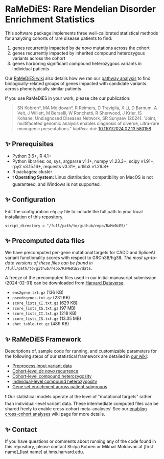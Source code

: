 # RaMeDiES: Rare Mendelian Disorder Enrichment Statistics

This software package implements three well-calibrated statistical methods for analyzing cohorts of rare disease patients to find:
1. genes recurrently impacted by _de novo_ mutations across the cohort
2. genes recurrently impacted by inherited compound heterozygous variants across the cohort
3. genes harboring significant compound heterozygous variants in individual patients

Our [RaMeDiES wiki](https://github.com/hms-dbmi/RaMeDiES/wiki) also details how we ran our [pathway analysis](https://github.com/hms-dbmi/RaMeDiES/wiki/Pathway-analysis) to find biologically-related groups of genes impacted with 
candidate variants across phenotypically similar patients.

If you use RaMeDiES in your work, please cite our publication: 
> SN Kobren*, MA Moldovan*, R Reimers, D Traviglia, X Li, D Barnum, A Veit, J Willett, M Berselli, W Ronchetti, R Sherwood, J Krier, IS Kohane, Undiagnosed Diseases Network, SR Sunyaev (2024). "Joint, multifaceted genomic analysis enables diagnosis of diverse, ultra-rare monogenic presentations." _bioRxiv._ doi: [10.1101/2024.02.13.580158](https://www.biorxiv.org/content/10.1101/2024.02.13.580158v1).

## :sparkles: Prerequisites
* Python 3.6+, R 4.1+
* Python libraries: os, sys, argparse v1.1+, numpy v1.23.3+, scipy v1.91+, rpy2 v3.15.16+, requests v3.31+, urllib3 v1.26.8+
* R packages: cluster
* :exclamation: **Operating System:** Linux distribution; compatibility on MacOS is not guaranteed, and Windows is not supported.
  
## :sparkles: Configuration
Edit the configuration `cfg.py` file to include the full path to your local installation of this repository.

```
script_directory = "/full/path/to/github/repo/RaMeDiES/"
```

## :sparkles: Precomputed data files
We have precomputed per-gene mutational targets for CADD and SpliceAI variant functionality scores with respect to GRCh38/hg38. *The most up-to-date versions of these files can be found in* `/full/path/to/github/repo/RaMeDiES/data`.

A freeze of the precomputed files used in our initial manuscript submission (2024-02-01) can be downloaded from [Harvard Dataverse](https://doi.org/10.7910/DVN/UISZTE).

* `ens2gene.txt.gz` (136 KB)
* `pseudogenes.txt.gz` (231 KB)
* `score_lists_CI.txt.gz` (629 KB)
* `score_lists_CS.txt.gz` (97 MB)
* `score_lists_II.txt.gz` (218 KB)
* `score_lists_IS.txt.gz` (13.35 MB)
* `shet_table.txt.gz` (489 KB)

## :sparkles: RaMeDiES Framework
Descriptions of, sample code for running, and customizable parameters for the following steps of our statistical framework are detailed in [our wiki](https://github.com/hms-dbmi/RaMeDiES/wiki): 

* [Preprocess input variant data](https://github.com/hms-dbmi/RaMeDiES/wiki/Variant-data-input)
* [Cohort-level _de novo_ recurrence](https://github.com/hms-dbmi/RaMeDiES/wiki/Cohort-level-de-novo-recurrence)
* [Cohort-level compound heterozygosity](https://github.com/hms-dbmi/RaMeDiES/wiki/Cohort-level-compound-heterozygosity)
* [Individual-level compound heterozygosity](https://github.com/hms-dbmi/RaMeDiES/wiki/Individual-level-compound-heterozygosity)
* [Gene set enrichment across patient subgroups](https://github.com/hms-dbmi/RaMeDiES/wiki/Pathway-analysis)

:exclamation: Our statistical models operate at the level of "mutational targets" rather than individual-level variant data. These intermediate computed files can be shared freely to enable cross-cohort meta-analyses! See our [enabling cross-cohort analyses](https://github.com/hms-dbmi/RaMeDiES/wiki/Metaanalyses) wiki page for more details.

## :sparkles: Contact
If you have questions or comments about running any of the code found in this repository, please contact Shilpa Kobren or Mikhail Moldovan at [first name]_[last name] at hms.harvard.edu.
